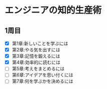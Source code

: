 # エンジニアの知的生産術
## 1周目
- [x] 第1章:新しいことを学ぶには
- [x] 第2章:やる気を出すには
- [x] 第3章:記憶を鍛えるには
- [x] 第4章:効率的に読むには
- [ ] 第5章:考えをまとめるには
- [ ] 第6章:アイデアを思い付くには
- [ ] 第7章:何を学ぶかを決めるには
